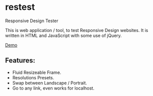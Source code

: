 restest
=======
Responsive Design Tester

This is web application / tool, to test Responsive Design websites.
It is written in HTML and JavaScript with some use of jQuery.

[Demo](http://moka.co/restest/)

Features:
-------------
* Fluid Resizeable Frame.
* Resolutions Presets.
* Swap between Landscape / Portrait.
* Go to any link, even works for localhost.